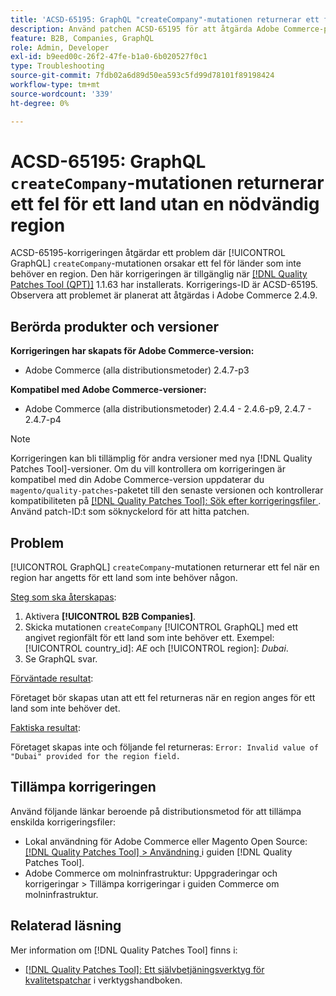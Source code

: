 ```yaml
---
title: 'ACSD-65195: GraphQL "createCompany"-mutationen returnerar ett fel för ett land utan en obligatorisk region'
description: Använd patchen ACSD-65195 för att åtgärda Adobe Commerce-problemet där mutationen GraphQL"createCompany" genererar ett fel för länder som inte behöver en region.
feature: B2B, Companies, GraphQL
role: Admin, Developer
exl-id: b9eed00c-26f2-47fe-b1a0-6b020527f0c1
type: Troubleshooting
source-git-commit: 7fdb02a6d89d50ea593c5fd99d78101f89198424
workflow-type: tm+mt
source-wordcount: '339'
ht-degree: 0%

---
```


# ACSD-65195: GraphQL `createCompany`-mutationen returnerar ett fel för ett land utan en nödvändig region

ACSD-65195-korrigeringen åtgärdar ett problem där [!UICONTROL GraphQL] `createCompany`-mutationen orsakar ett fel för länder som inte behöver en region. Den här korrigeringen är tillgänglig när [[!DNL Quality Patches Tool (QPT)]](/help/tools/quality-patches-tool/quality-patches-tool-to-self-serve-quality-patches.md) 1.1.63 har installerats. Korrigerings-ID är ACSD-65195. Observera att problemet är planerat att åtgärdas i Adobe Commerce 2.4.9.

## Berörda produkter och versioner

**Korrigeringen har skapats för Adobe Commerce-version:**

* Adobe Commerce (alla distributionsmetoder) 2.4.7-p3

**Kompatibel med Adobe Commerce-versioner:**

* Adobe Commerce (alla distributionsmetoder) 2.4.4 - 2.4.6-p9, 2.4.7 - 2.4.7-p4

>[!NOTE]
>
>Korrigeringen kan bli tillämplig för andra versioner med nya [!DNL Quality Patches Tool]-versioner. Om du vill kontrollera om korrigeringen är kompatibel med din Adobe Commerce-version uppdaterar du `magento/quality-patches`-paketet till den senaste versionen och kontrollerar kompatibiliteten på [[!DNL Quality Patches Tool]: Sök efter korrigeringsfiler ](https://experienceleague.adobe.com/tools/commerce-quality-patches/index.html). Använd patch-ID:t som söknyckelord för att hitta patchen.

## Problem

[!UICONTROL GraphQL] `createCompany`-mutationen returnerar ett fel när en region har angetts för ett land som inte behöver någon.

<u>Steg som ska återskapas</u>:

1. Aktivera **[!UICONTROL B2B Companies]**.
1. Skicka mutationen `createCompany` [!UICONTROL GraphQL] med ett angivet regionfält för ett land som inte behöver ett. Exempel: [!UICONTROL country_id]: *AE* och [!UICONTROL region]: *Dubai*.
1. Se GraphQL svar.

<u>Förväntade resultat</u>:

Företaget bör skapas utan att ett fel returneras när en region anges för ett land som inte behöver det.

<u>Faktiska resultat</u>:

Företaget skapas inte och följande fel returneras:
`Error: Invalid value of "Dubai" provided for the region field.`

## Tillämpa korrigeringen

Använd följande länkar beroende på distributionsmetod för att tillämpa enskilda korrigeringsfiler:

* Lokal användning för Adobe Commerce eller Magento Open Source: [[!DNL Quality Patches Tool] > Användning ](/help/tools/quality-patches-tool/usage.md) i guiden [!DNL Quality Patches Tool].
* Adobe Commerce om molninfrastruktur: Uppgraderingar och korrigeringar > Tillämpa korrigeringar i guiden Commerce om molninfrastruktur.

## Relaterad läsning

Mer information om [!DNL Quality Patches Tool] finns i:

* [[!DNL Quality Patches Tool]: Ett självbetjäningsverktyg för kvalitetspatchar](/help/tools/quality-patches-tool/quality-patches-tool-to-self-serve-quality-patches.md) i verktygshandboken.
